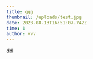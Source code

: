 ```yaml
---
title: ggg
thumbnail: /uploads/test.jpg
date: 2023-08-13T16:51:07.742Z
time: 1
author: vvv
---
```

d﻿d